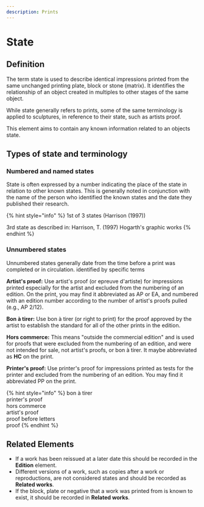 ```yaml
---
description: Prints
---
```


# State

## Definition

The term state is used to describe identical impressions printed from the same unchanged printing plate, block or stone \(matrix\). It identifies the relationship of an object created in multiples to other stages of the same object.

While state generally refers to prints, some of the same terminology is applied to sculptures, in reference to their state, such as artists proof.

This element aims to contain any known information related to an objects state.

## Types of state and terminology

### Numbered and named states

State is often expressed by a number indicating the place of the state in relation to other known states. This is generally noted in conjunction with the name of the person who identified the known states and the date they published their research. 

{% hint style="info" %}
1st of 3 states \(Harrison \(1997\)\)

3rd state as described in: Harrison, T. \(1997\) Hogarth's graphic works
{% endhint %}

### Unnumbered states

Unnumbered states generally date from the time before a print was completed or in circulation. identified by specific terms

**Artist's proof:** Use artist's proof \(or epreuve d'artiste\) for impressions printed especially for the artist and excluded from the numbering of an edition. On the print, you may find it abbreviated as AP or EA, and numbered with an edition number according to the number of artist's proofs pulled \(e.g., AP 2/12\).  
  
**Bon à tirer:** Use bon à tirer \(or right to print\) for the proof approved by the artist to establish the standard for all of the other prints in the edition.

**Hors commerce:** This means "outside the commercial edition" and is used for proofs that were excluded from the numbering of an edition, and were not intended for sale, not artist's proofs, or bon à tirer. It maybe abbreviated as **HC** on the print.

**Printer's proof:** Use printer's proof for impressions printed as tests for the printer and excluded from the numbering of an edition. You may find it abbreviated PP on the print.

{% hint style="info" %}
bon à tirer  
printer's proof  
hors commerce  
artist's proof  
proof before letters  
proof
{% endhint %}

## Related Elements

* If a work has been reissued at a later date this should be recorded in the **Edition** element. 
* Different versions of a work, such as copies after a work or reproductions, are not considered states and should be recorded as **Related works**. 
* If the block, plate or negative that a work was printed from is known to exist, it should be recorded in **Related works**. 


